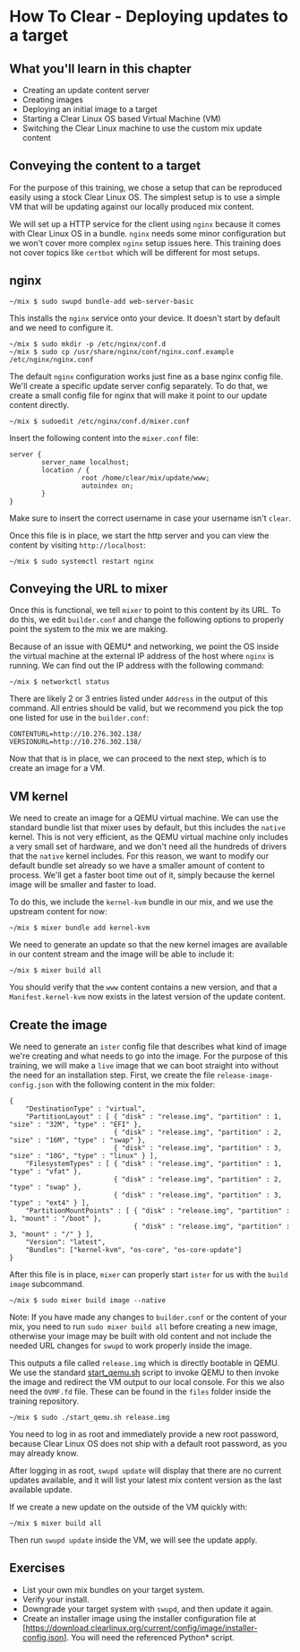 
How To Clear - Deploying updates to a target
============================================

## What you'll learn in this chapter

* Creating an update content server
* Creating images
* Deploying an initial image to a target
* Starting a Clear Linux OS based Virtual Machine (VM)
* Switching the Clear Linux machine to use the custom mix update content


## Conveying the content to a target

For the purpose of this training, we chose a setup that can be
reproduced easily using a stock Clear Linux OS. The simplest setup is
to use a simple VM that will be updating against our locally produced
mix content.

We will set up a HTTP service for the client using `nginx` because
it comes with Clear Linux OS in a bundle. `nginx` needs some minor
configuration but we won't cover more complex `nginx` setup issues
here. This training does not cover topics like `certbot` which will
be different for most setups.


## nginx

```
~/mix $ sudo swupd bundle-add web-server-basic
```

This installs the `nginx` service onto your device. It doesn't start
by default and we need to configure it.

```
~/mix $ sudo mkdir -p /etc/nginx/conf.d
~/mix $ sudo cp /usr/share/nginx/conf/nginx.conf.example /etc/nginx/nginx.conf
```

The default `nginx` configuration works just fine as a base nginx
config file. We'll create a specific update server config separately.
To do that, we create a small config file for nginx that will make
it point to our update content directly.

```
~/mix $ sudoedit /etc/nginx/conf.d/mixer.conf
```

Insert the following content into the `mixer.conf` file:

```
server {
        server_name localhost;
        location / {
                  root /home/clear/mix/update/www;
                  autoindex on;
        }
}
```

Make sure to insert the correct username in case your username isn't
`clear`.

Once this file is in place, we start the http server and you can view
the content by visiting `http://localhost`:

```
~/mix $ sudo systemctl restart nginx
```

## Conveying the URL to mixer

Once this is functional, we tell `mixer` to point to this content by
its URL. To do this, we edit `builder.conf` and change the following
options to properly point the system to the mix we are making.

Because of an issue with QEMU\* and networking, we point the OS
inside the virtual machine at the external IP address of the host
where `nginx` is running. We can find out the IP address with the
following command:

```
~/mix $ networkctl status
```

There are likely 2 or 3 entries listed under `Address` in the output
of this command. All entries should be valid, but we recommend you
pick the top one listed for use in the `builder.conf`:

```
CONTENTURL=http://10.276.302.138/
VERSIONURL=http://10.276.302.138/
```

Now that that is in place, we can proceed to the next step, which is
to create an image for a VM.


## VM kernel

We need to create an image for a QEMU virtual machine. We can use the
standard bundle list that mixer uses by default, but this includes
the `native` kernel. This is not very efficient, as the QEMU virtual
machine only includes a very small set of hardware, and we don't need
all the hundreds of drivers that the `native` kernel includes. For
this reason, we want to modify our default bundle set already so we
have a smaller amount of content to process. We'll get a faster boot
time out of it, simply because the kernel image will be smaller and
faster to load.

To do this, we include the `kernel-kvm` bundle in our mix, and we
use the upstream content for now:

```
~/mix $ mixer bundle add kernel-kvm
```

We need to generate an update so that the new kernel images are
available in our content stream and the image will be able to
include it:

```
~/mix $ mixer build all
```

You should verify that the `www` content contains a new version,
and that a `Manifest.kernel-kvm` now exists in the latest version of
the update content.


## Create the image

We need to generate an `ister` config file that describes what kind
of image we're creating and what needs to go into the image. For the
purpose of this training, we will make a `live` image that we can
boot straight into without the need for an installation step. First,
we create the file `release-image-config.json` with the following
content in the mix folder:

```
{
    "DestinationType" : "virtual",
    "PartitionLayout" : [ { "disk" : "release.img", "partition" : 1, "size" : "32M", "type" : "EFI" },
                          { "disk" : "release.img", "partition" : 2, "size" : "16M", "type" : "swap" },
                          { "disk" : "release.img", "partition" : 3, "size" : "10G", "type" : "linux" } ],
    "FilesystemTypes" : [ { "disk" : "release.img", "partition" : 1, "type" : "vfat" },
                          { "disk" : "release.img", "partition" : 2, "type" : "swap" },
                          { "disk" : "release.img", "partition" : 3, "type" : "ext4" } ],
    "PartitionMountPoints" : [ { "disk" : "release.img", "partition" : 1, "mount" : "/boot" },
                               { "disk" : "release.img", "partition" : 3, "mount" : "/" } ],
    "Version": "latest",
    "Bundles": ["kernel-kvm", "os-core", "os-core-update"]
}
```

After this file is in place, `mixer` can properly start `ister`
for us with the `build image` subcommand.

```
~/mix $ sudo mixer build image --native
```

Note: If you have made any changes to `builder.conf` or the content
of your mix, you need to run `sudo mixer build all` before creating
a new image, otherwise your image may be built with old content and
not include the needed URL changes for `swupd` to work properly inside
the image.

This outputs a file called `release.img` which is directly bootable
in QEMU. We use the standard [start_qemu.sh](files/qemu/start_qemu.sh) script to invoke QEMU
to then invoke the image and redirect the VM output to our local
console. For this we also need the `OVMF.fd` file. These can be found
in the `files` folder inside the training repository.

```
~/mix $ sudo ./start_qemu.sh release.img
```

You need to log in as root and immediately provide a new root password,
because Clear Linux OS does not ship with a default root password,
as you may already know.

After logging in as root, `swupd update` will display that there
are no current updates available, and it will list your latest mix
content version as the last available update.

If we create a new update on the outside of the VM quickly with:

```
~/mix $ mixer build all
```

Then run `swupd update` inside the VM, we will see the update apply.


## Exercises

* List your own mix bundles on your target system.
* Verify your install.
* Downgrade your target system with `swupd`, and then update it again.
* Create an installer image using the installer configuration file at
[https://download.clearlinux.org/current/config/image/installer-config.json]. You will need the referenced Python* script.
